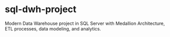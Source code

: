 # sql-dwh-project
Modern Data Warehouse project in SQL Server with Medallion Architecture, ETL processes, data modeling, and analytics.
